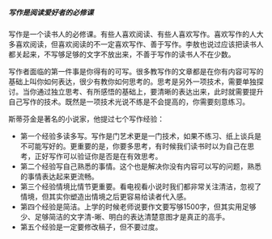 ##### 写作是阅读爱好者的必修课

写作是一个读书人的必修课。有些人喜欢阅读、有些人喜欢写作。喜欢写作的人大多喜欢阅读，但喜欢阅读的不一定喜欢写作、善于写作。李敖也说过应该把读书人都关起来，不写够足够的文字不放出来，不善于写作的读书人不在少数。

写作者面临的第一件事是你得有的可写。很多教写作的文章都是在你有内容可写的基础上叫你如何表达，很少有教你如何思考的。思考是另外一项技术，需要单独探讨。当你通过独立思考、有所感悟的基础上，要清晰的表达出来，此时就需要提升自己写作的技术。既然是一项技术光说不练是不会提高的，你需要刻意练习。

斯蒂芬金是著名的小说家，他提过七个写作经验：
- 第一个经验多读多写。写作是门艺术更是一门技术，如果不练习、纸上谈兵是不可能写好的。更重要的是，你要多思考，有时候我们读书时以为自己在思考，正好写作可以验证你是否是在有效思考。
- 第二个经验写自己熟悉的事情。这个也是解决你没有内容可以写的问题，熟悉的事情表达起来更流畅。
- 第三个经验情境比情节更重要。看电视看小说时我们都非常关注清洁，忽视了情境，但其实你塑造出情境之后更容易给读者代入感。
- 第四个经验是简洁。上学的时候老师说要作文要写够1500字，但其实用足够少、足够简洁的文字清-晰、明白的表达清楚意图才是真正的高手。
- 第五个经验是一定要修改稿子，但不要过度。